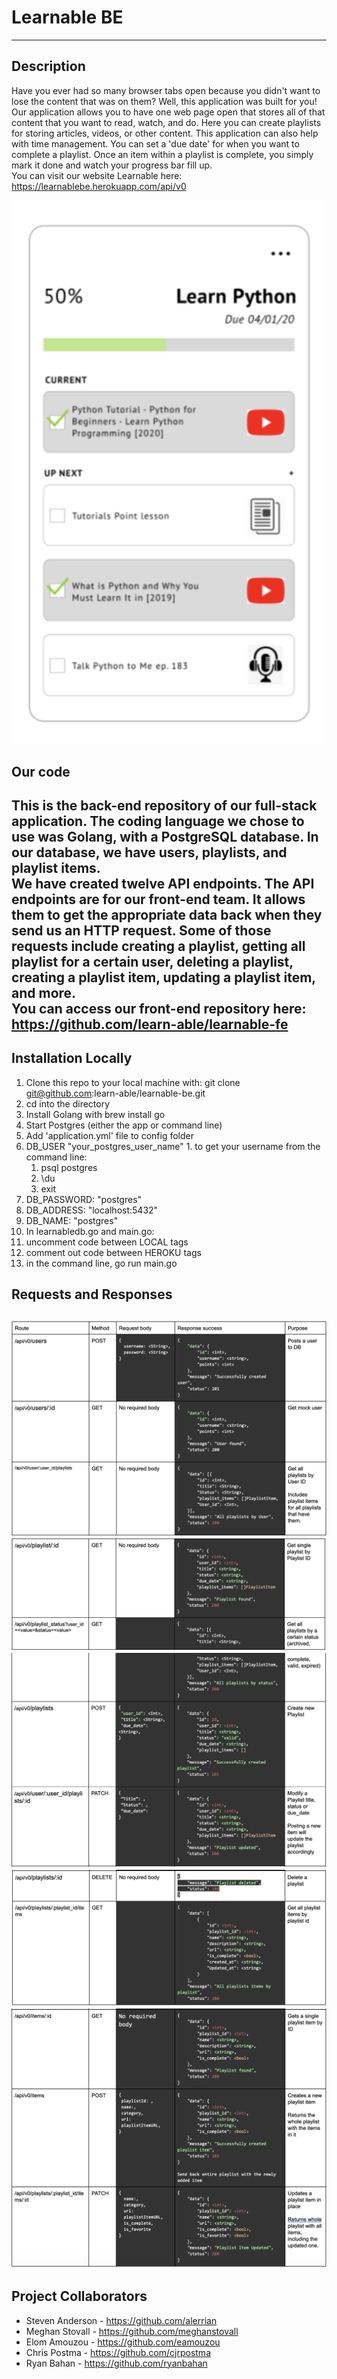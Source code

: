 # Learnable BE  
---
## Description  
Have you ever had so many browser tabs open because you didn't want to lose the content that was on them? Well, this application was built for you! Our application allows you to have one web page open that stores all of that content that you want to read, watch, and do. Here you can create playlists for storing articles, videos, or other content. This application can also help with time management. You can set a 'due date' for when you want to complete a playlist.  Once an item within a playlist is complete, you simply mark it done and watch your progress bar fill up.  
You can visit our website Learnable here: https://learnablebe.herokuapp.com/api/v0  

![GitHub Logo](/images/playlist.png)  

## Our code  
This is the back-end repository of our full-stack application. The coding language we chose to use was Golang, with a PostgreSQL database. In our database, we have users, playlists, and playlist items.  
We have created twelve API endpoints. The API endpoints are for our front-end team. It allows them to get the appropriate data back when they send us an HTTP request. Some of those requests include creating a playlist, getting all playlist for a certain user, deleting a playlist, creating a playlist item, updating a playlist item, and more.  
You can access our front-end repository here: https://github.com/learn-able/learnable-fe
---
## Installation Locally  
1. Clone this repo to your local machine with: git clone git@github.com:learn-able/learnable-be.git
1. cd into the directory
1. Install Golang with brew install go
1. Start Postgres (either the app or command line)
1. Add 'application.yml' file to config folder
  1. DB_USER "your_postgres_user_name"
    1. to get your username from the command line:
      1. psql postgres
      1. \du
      1. exit
  1. DB_PASSWORD: "postgres"
  1. DB_ADDRESS: "localhost:5432"
  1. DB_NAME: "postgres"
1. In learnabledb.go and main.go:
  1. uncomment code between LOCAL tags
  1. comment out code between HEROKU tags
1. in the command line, go run main.go

## Requests and Responses
![GitHub Logo](/images/req_res1.png)  
![GitHub Logo](/images/req_res2.png)  
![GitHub Logo](/images/req_res3.png)  
![GitHub Logo](/images/req_res4.png)  
![GitHub Logo](/images/req_res5.png)  
---
## Project Collaborators  
- Steven Anderson - https://github.com/alerrian  
- Meghan Stovall - https://github.com/meghanstovall  
- Elom Amouzou - https://github.com/eamouzou  
- Chris Postma - https://github.com/cjrpostma  
- Ryan Bahan - https://github.com/ryanbahan
